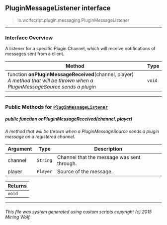 ## PluginMessageListener __interface__

>io.wolfscript.plugin.messaging.PluginMessageListener

---

### Interface Overview

A listener for a specific Plugin Channel, which will receive notifications of messages sent from a client.

Method | Type   
--- | :--- 
 function __onPluginMessageReceived__(channel, player) <br> _A method that will be thrown when a PluginMessageSource sends a plugin_ | `void`



---


### Public Methods for [`PluginMessageListener`](PluginMessageListener.md)

##### <a id='onpluginmessagereceived'></a>public  function __onPluginMessageReceived__(channel, player)

_A method that will be thrown when a PluginMessageSource sends a plugin message on a registered channel._

Argument | Type | Description  
--- | --- | --- 
channel | `String` | Channel that the message was sent through.
player | `Player` | Source of the message.

Returns | 
--- | 
`void` |


---


###### This file was system generated using custom scripts copyright (c) 2015 Mining Wolf.
	


